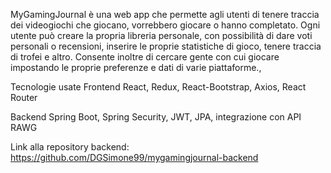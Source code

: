 MyGamingJournal è una web app che permette agli utenti di tenere traccia dei videogiochi che giocano, vorrebbero giocare o hanno completato. Ogni utente può creare la propria libreria personale, con possibilità di dare voti personali o recensioni, inserire le proprie statistiche di gioco, tenere traccia di trofei e altro.
Consente inoltre di cercare gente con cui giocare impostando le proprie preferenze e dati di varie piattaforme.,

Tecnologie usate
Frontend
React, Redux, React-Bootstrap, Axios, React Router

Backend
Spring Boot, Spring Security, JWT, JPA, integrazione con API RAWG

Link alla repository backend: https://github.com/DGSimone99/mygamingjournal-backend
